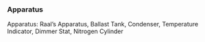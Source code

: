 <h3>Apparatus</h3>

<p>
Apparatus: Raal’s Apparatus, Ballast Tank, Condenser, Temperature Indicator, Dimmer Stat,
Nitrogen Cylinder
</p>

<script type="text/javascript" id="MathJax-script" async src="https://cdn.jsdelivr.net/npm/mathjax@3/es5/tex-mml-chtml.js"> </script>